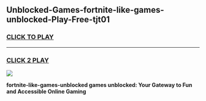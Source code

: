 
## Unblocked-Games-fortnite-like-games-unblocked-Play-Free-tjt01
<h3>
<a href="https://premium76.site?title=fortnite-like-games-unblocked&ref=10A">CLICK TO PLAY</a></h3>
<hr>

<h3>
<a href="https://premium76.site?title=fortnite-like-games-unblocked&ref=10A">CLICK 2 PLAY</a>
  
</h3>

<a href="https://premium76.site?title=fortnite-like-games-unblocked&ref=10A"><img src="https://clearcache.store/games.png"></a>


**fortnite-like-games-unblocked games unblocked: Your Gateway to Fun and Accessible Online Gaming**
